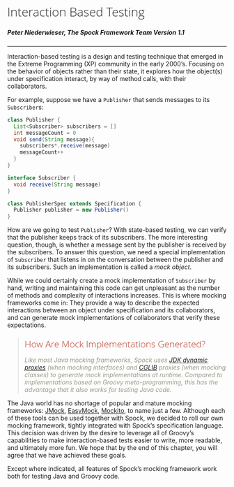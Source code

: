<style>
h1,h2,h3,h4{font-family: "Open Sans","DejaVu Sans",sans-serif;font-weight: 300;font-style: normal; color: #ba3925;text-rendering: optimizeLegibility; margin-top: 1em; margin-bottom: .5em;}
h1{color: rgba(0,0,0,.85);}
blockquote{color: #998;font-style: italic;}
</style>

# Interaction Based Testing
##### Peter Niederwieser, The Spock Framework Team Version 1.1
----

Interaction-based testing is a design and testing technique that emerged in the Extreme Programming (XP) community in the early 2000’s. Focusing on the behavior of objects rather than their state, it explores how the object(s) under specification interact, by way of method calls, with their collaborators.

For example, suppose we have a `Publisher` that sends messages to its `Subscriber`s:

```java
class Publisher {
  List<Subscriber> subscribers = []
  int messageCount = 0
  void send(String message){
    subscribers*.receive(message)
    messageCount++
  }
}

interface Subscriber {
  void receive(String message)
}

class PublisherSpec extends Specification {
  Publisher publisher = new Publisher()
}
```

How are we going to test `Publisher`? With state-based testing, we can verify that the publisher keeps track of its subscribers. The more interesting question, though, is whether a message sent by the publisher is received by the subscribers. To answer this question, we need a special implementation of `Subscriber` that listens in on the conversation between the publisher and its subscribers. Such an implementation is called a *mock object*.

While we could certainly create a mock implementation of `Subscriber` by hand, writing and maintaining this code can get unpleasant as the number of methods and complexity of interactions increases. This is where mocking frameworks come in: They provide a way to describe the expected interactions between an object under specification and its collaborators, and can generate mock implementations of collaborators that verify these expectations.

> ## How Are Mock Implementations Generated?
> Like most Java mocking frameworks, Spock uses [JDK dynamic proxies](http://docs.oracle.com/javase/7/docs/api/java/lang/reflect/Proxy.html) (when mocking interfaces) and [CGLIB](https://github.com/cglib/cglib) proxies (when mocking classes) to generate mock implementations at runtime. Compared to implementations based on Groovy meta-programming, this has the advantage that it also works for testing Java code.

The Java world has no shortage of popular and mature mocking frameworks: [JMock](http://www.jmock.org/), [EasyMock](http://www.easymock.org/), [Mockito](http://mockito.org/), to name just a few. Although each of these tools can be used together with Spock, we decided to roll our own mocking framework, tightly integrated with Spock’s specification language. This decision was driven by the desire to leverage all of Groovy’s capabilities to make interaction-based tests easier to write, more readable, and ultimately more fun. We hope that by the end of this chapter, you will agree that we have achieved these goals.

Except where indicated, all features of Spock’s mocking framework work both for testing Java and Groovy code.
